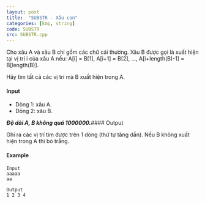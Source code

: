 ```yaml
---
layout: post
title:  "SUBSTR - Xâu con"
categories: [kmp, string]
code: SUBSTR
src: SUBSTR.cpp
---
```


Cho xâu A và xâu B chỉ gồm các chữ cái thường. Xâu B được gọi là xuất hiện tại vị trí i của xâu A nếu: A\[i\] = B\[1\], A\[i+1\] = B\[2\], ..., A\[i+length(B)-1\] = B\[length(B)\].

Hãy tìm tất cả các vị trí mà B xuất hiện trong A.

#### Input

*   Dòng 1: xâu A.
*   Dòng 2: xâu B.

_**Độ dài A, B không quá 1000000.**_#### Output

Ghi ra các vị trí tìm được trên 1 dòng (thứ tự tăng dần). Nếu B không xuất hiện trong A thì bỏ trắng.

#### Example

```
Input
aaaaa
aa

Output
1 2 3 4

```

<!--more-->

